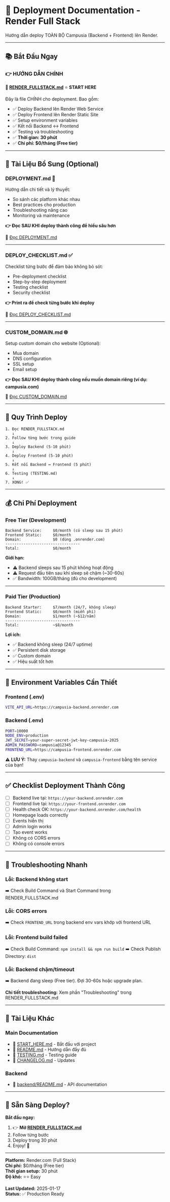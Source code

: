 # 🚀 Deployment Documentation - Render Full Stack

Hướng dẫn deploy TOÀN BỘ Campusia (Backend + Frontend) lên Render.

---

## 📚 Bắt Đầu Ngay

### 👉 HƯỚNG DẪN CHÍNH

**📄 [RENDER_FULLSTACK.md](RENDER_FULLSTACK.md)** ⭐ **START HERE**

Đây là file CHÍNH cho deployment. Bao gồm:
- ✅ Deploy Backend lên Render Web Service
- ✅ Deploy Frontend lên Render Static Site
- ✅ Setup environment variables
- ✅ Kết nối Backend ↔ Frontend
- ✅ Testing và troubleshooting
- ✅ **Thời gian: 30 phút**
- ✅ **Chi phí: $0/tháng (Free tier)**

---

## 📖 Tài Liệu Bổ Sung (Optional)

### DEPLOYMENT.md 📖
Hướng dẫn chi tiết và lý thuyết:
- So sánh các platform khác nhau
- Best practices cho production
- Troubleshooting nâng cao
- Monitoring và maintenance

**👉 Đọc SAU KHI deploy thành công để hiểu sâu hơn**

📄 [Đọc DEPLOYMENT.md](DEPLOYMENT.md)

---

### DEPLOY_CHECKLIST.md ✅
Checklist từng bước để đảm bảo không bỏ sót:
- Pre-deployment checklist
- Step-by-step deployment
- Testing checklist
- Security checklist

**👉 Print ra để check từng bước khi deploy**

📄 [Đọc DEPLOY_CHECKLIST.md](DEPLOY_CHECKLIST.md)

---

### CUSTOM_DOMAIN.md 🌐
Setup custom domain cho website (Optional):
- Mua domain
- DNS configuration
- SSL setup
- Email setup

**👉 Đọc SAU KHI deploy thành công nếu muốn domain riêng (ví dụ: campusia.com)**

📄 [Đọc CUSTOM_DOMAIN.md](CUSTOM_DOMAIN.md)

---

## 🎯 Quy Trình Deploy

```
1. Đọc RENDER_FULLSTACK.md
   ↓
2. Follow từng bước trong guide
   ↓
3. Deploy Backend (5-10 phút)
   ↓
4. Deploy Frontend (5-10 phút)
   ↓
5. Kết nối Backend ↔ Frontend (5 phút)
   ↓
6. Testing (TESTING.md)
   ↓
7. XONG! ✅
```

---

## 💰 Chi Phí Deployment

### Free Tier (Development)
```
Backend Service:     $0/month (có sleep sau 15 phút)
Frontend Static:     $0/month
Domain:              $0 (dùng .onrender.com)
---------------------------------
Total:               $0/month
```

**Giới hạn:**
- ⚠️ Backend sleeps sau 15 phút không hoạt động
- ⚠️ Request đầu tiên sau khi sleep sẽ chậm (~30-60s)
- ✅ Bandwidth: 100GB/tháng (đủ cho development)

---

### Paid Tier (Production)
```
Backend Starter:     $7/month (24/7, không sleep)
Frontend Static:     $0/month (miễn phí)
Domain:              $1/month (~$12/năm)
---------------------------------
Total:               ~$8/month
```

**Lợi ích:**
- ✅ Backend không sleep (24/7 uptime)
- ✅ Persistent disk storage
- ✅ Custom domain
- ✅ Hiệu suất tốt hơn

---

## 🔗 Environment Variables Cần Thiết

### Frontend (.env)
```bash
VITE_API_URL=https://campusia-backend.onrender.com
```

### Backend (.env)
```bash
PORT=10000
NODE_ENV=production
JWT_SECRET=your-super-secret-jwt-key-campusia-2025
ADMIN_PASSWORD=campusia@12345
FRONTEND_URL=https://campusia-frontend.onrender.com
```

⚠️ **LƯU Ý:** Thay `campusia-backend` và `campusia-frontend` bằng tên service của bạn!

---

## ✅ Checklist Deployment Thành Công

- [ ] Backend live tại: `https://your-backend.onrender.com`
- [ ] Frontend live tại: `https://your-frontend.onrender.com`
- [ ] Health check OK: `https://your-backend.onrender.com/health`
- [ ] Homepage loads correctly
- [ ] Events hiển thị
- [ ] Admin login works
- [ ] Tạo event works
- [ ] Không có CORS errors
- [ ] Không có console errors

---

## 🐛 Troubleshooting Nhanh

### Lỗi: Backend không start
➡️ Check Build Command và Start Command trong RENDER_FULLSTACK.md

### Lỗi: CORS errors
➡️ Check `FRONTEND_URL` trong backend env vars khớp với frontend URL

### Lỗi: Frontend build failed
➡️ Check Build Command: `npm install && npm run build`
➡️ Check Publish Directory: `dist`

### Lỗi: Backend chậm/timeout
➡️ Backend đang sleep (Free tier). Đợi 30-60s hoặc upgrade plan.

**Chi tiết troubleshooting:** Xem phần "Troubleshooting" trong RENDER_FULLSTACK.md

---

## 📱 Tài Liệu Khác

### Main Documentation
- 📖 [START_HERE.md](START_HERE.md) - Bắt đầu với project
- 📖 [README.md](README.md) - Hướng dẫn đầy đủ
- 🧪 [TESTING.md](TESTING.md) - Testing guide
- 📝 [CHANGELOG.md](CHANGELOG.md) - Updates

### Backend
- 🔌 [backend/README.md](backend/README.md) - API documentation

---

## 🎉 Sẵn Sàng Deploy?

**Bắt đầu ngay:**

1. 👉 **Mở [RENDER_FULLSTACK.md](RENDER_FULLSTACK.md)**
2. Follow từng bước
3. Deploy trong 30 phút
4. Enjoy! 🚀

---

**Platform:** Render.com (Full Stack)  
**Chi phí:** $0/tháng (Free tier)  
**Thời gian setup:** 30 phút  
**Độ khó:** ⭐⭐ Easy

**Last Updated:** 2025-01-17  
**Status:** ✅ Production Ready
